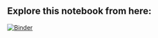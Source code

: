 ## Explore this notebook from here:

[![Binder](https://mybinder.org/badge_logo.svg)](https://mybinder.org/v2/gh/HananMoAlnakhal/dubiCars_Data-Mining/main?urlpath=%2Fdoc%2Ftree%2FDataMining.ipynb)
